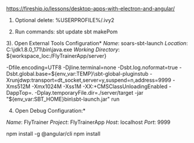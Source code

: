 https://fireship.io/lessons/desktop-apps-with-electron-and-angular/

1) Optional delete:
%USERPROFILE%/.ivy2

2) Run commands:
sbt update
sbt makePom

3). Open External Tools Configuration*
*Name*: soars-sbt-launch
*Location*: C:\jdk1.8.0_171\bin\java.exe
*Working Directory*: ${workspace_loc:/FlyTrainerApp/server}

-Dfile.encoding=UTF8 
-Djline.terminal=none 
-Dsbt.log.noformat=true 
-Dsbt.global.base=${env_var:TEMP}\sbt-global-pluginstub -Xrunjdwp:transport=dt_socket,server=y,suspend=n,address=9999 -Xms512M -Xmx1024M -Xss1M -XX:+CMSClassUnloadingEnabled 
-DappTop=. 
-Dplay.temporaryFile.dir=./server/target -jar "${env_var:SBT_HOME}bin\sbt-launch.jar" run

4) Open Debug Configuration:*

*Name*: FlyTrainer
*Project*: FlyTrainerApp
*Host*: localhost
*Port*: 9999



npm install -g @angular/cli
npm install